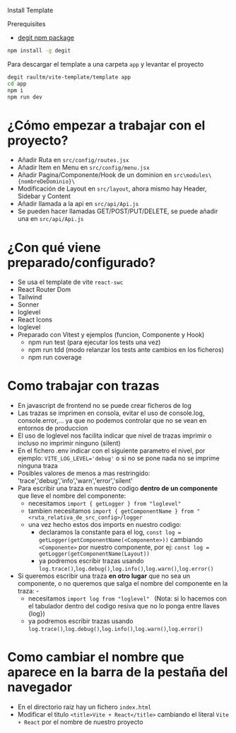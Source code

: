 Install Template

Prerequisites

- [degit npm package](https://github.com/Rich-Harris/degit) 

```sh
npm install -g degit
```

Para descargar el template a una carpeta `app` y levantar el proyecto

```sh
degit raultm/vite-template/template app
cd app
npm i
npm run dev
```

# ¿Cómo empezar a trabajar con el proyecto?

- Añadir Ruta en `src/config/routes.jsx`
- Añadir Item en Menu en `src/config/menu.jsx`
- Añadir Pagina/Componente/Hook de un dominion en `src\modules\{nombreDeDominio}\`
- Modificación de Layout en `src/layout`, ahora mismo hay Header, Sidebar y Content
- Añadir llamada a la api en `src/api/Api.js`
- Se pueden hacer llamadas GET/POST/PUT/DELETE, se puede añadir una en `src/api/Api.js`

# ¿Con qué viene preparado/configurado?

- Se usa el template de vite `react-swc`
- React Router Dom
- Tailwind
- Sonner
- loglevel
- React Icons
- loglevel
- Preparado con Vitest y ejemplos (funcion, Componente y Hook)
    - npm run test (para ejecutar los tests una vez)
    - npm run tdd (modo relanzar los tests ante cambios en los ficheros)
    - npm run coverage

# Como trabajar con trazas
- En javascript de frontend no se puede crear ficheros de log
- Las trazas se imprimen en consola, evitar el uso de console.log, console.error,... ya que no podemos controlar que no se vean en entornos de produccion
- El uso de loglevel nos facilita indicar que nivel de trazas imprimir o incluso no imprimir ninguno (silent)
- En el fichero .env indicar con el siguiente parametro el nivel, por ejemplo: `VITE_LOG_LEVEL='debug'` o si no se pone nada no se imprime ninguna traza
- Posibles valores de menos a mas restringido: 'trace','debug','info','warn','error','silent'
- Para escribir una traza en nuestro codigo **dentro de un componente** que lleve el nombre del componente:
  - necesitamos `import { getLogger } from "loglevel"`
  - tambien necesitamos `import { getComponentName } from "<ruta_relativa_de_src_config>/logger`
  - una vez hecho estos dos imports en nuestro codigo:
    - declaramos la constante para el log,  `const log = getLogger(getComponentName(<Componente>))` cambiando `<Componente>` por nuestro componente, por ej: `const log = getLogger(getComponentName(Layout))`   
    - ya podremos escribir trazas usando  `log.trace()`,`log.debug()`,`log.info()`,`log.warn()`,`log.error()` 
- Si queremos escribir una traza **en otro lugar** que no sea un componente, o no queremos que salga el nombre del componente en la traza:  - 
  - necesitamos `import log from "loglevel" ` (Nota: si lo hacemos con el tabulador dentro del codigo resiva que no lo ponga entre llaves {log}) 
  - ya podremos escribir trazas usando  `log.trace()`,`log.debug()`,`log.info()`,`log.warn()`,`log.error()` 

# Como cambiar el nombre que aparece en la barra de la pestaña del navegador
- En el directorio raiz hay un fichero `index.html`
- Modificar el titulo `<title>Vite + React</title>` cambiando el literal `Vite + React` por el nombre de nuestro proyecto
